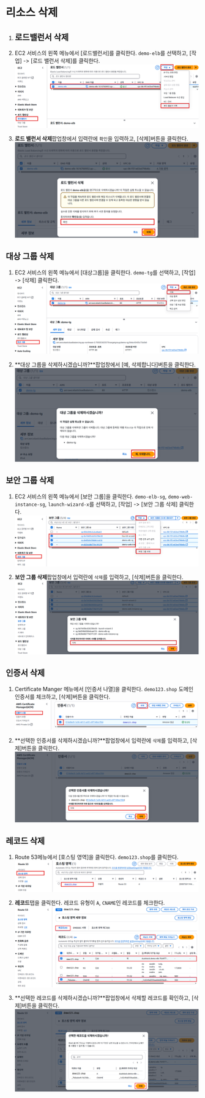 # 리소스 삭제

1. ## 로드밸런서 삭제
1. EC2 서비스의 왼쪽 메뉴에서 [로드밸런서]를 클릭한다. `demo-elb`를 선택하고, [작업] -> [로드 밸런서 삭제]를 클릭한다.
   ![로드밸런서 삭제](../../images/4/13-7.png)

2. **로드 밸런서 삭제**팝업창에서 입력란에 `확인`을 입력하고, [삭제]버튼을 클릭한다.
   ![로드밸런서 삭제](../../images/4/13-8.png)

## 대상 그룹 삭제
1. EC2 서비스의 왼쪽 메뉴에서 [대상그룹]을 클릭한다. `demo-tg`를 선택하고, [작업] -> [삭제] 클릭한다.
   ![대상그룹 삭제](../../images/4/13-9.png)

2. **대상 그룹을 삭제하시겠습니까?**팝업창에서 [예, 삭제합니다]버튼을 클릭한다.
   ![대상그룹 삭제](../../images/4/13-10.png)

## 보안 그룹 삭제
1. EC2 서비스의 왼쪽 메뉴에서 [보안 그룹]을 클릭한다. `demo-elb-sg`, `demo-web-instance-sg`, `launch-wizard-x`를 선택하고, [작업] -> [보안 그룹 삭제] 클릭한다.
   ![보안그룹 삭제](../../images/4/13-11.png)

2. **보안 그룹 삭제**팝업창에서 입력란에 `삭제`를 입력하고, [삭제]버튼을 클릭한다.
   ![보안그룹 삭제](../../images/4/13-12.png)

## 인증서 삭제
1. Certificate Manger 메뉴에서 [인증서 나열]을 클릭한다. `demo123.shop` 도메인 인증서를 체크하고, [삭제]버튼을 클릭한다.
   ![인증서 삭제](../../images/4/18-1.png)

2. **선택한 인증서를 삭제하시겠습니까?**팝업창에서 입력란에 `삭제`를 입력하고, [삭제]버튼을 클릭한다.
   ![인증서 삭제](../../images/4/18-2.png)

## 레코드 삭제
1. Route 53메뉴에서 [호스팅 영역]을 클릭한다. `demo123.shop`를 클릭한다.
   ![호스팅 영역 선택](../../images/4/18-3.png)
   
2. **레코드**탭을 클릭한다. 레코드 유형이 `A`, `CNAME`인 레코드를 체크한다.
   ![레코드 삭제](../../images/4/18-4.png)

3. **선택한 레코드를 삭제하시겠습니까?**팝업창에서 삭제할 레코드를 확인하고, [삭제]버튼을 클릭한다.
   ![레코드 삭제](../../images/4/18-5.png)